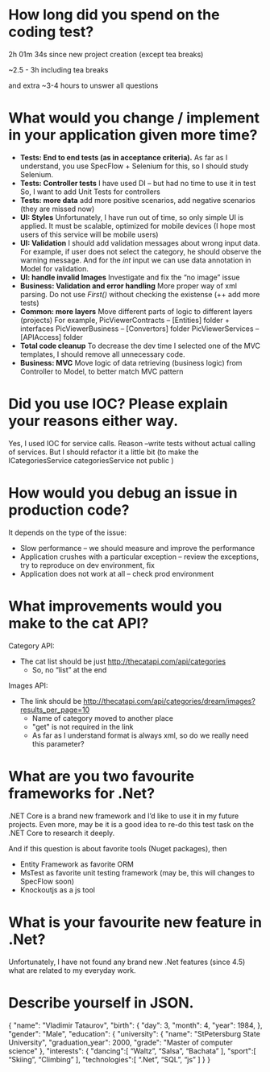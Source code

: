 ﻿# How long did you spend on the coding test?
2h 01m 34s since new project creation (except tea breaks)

~2.5 - 3h including tea breaks

and extra ~3-4 hours to unswer all questions

# What would you change / implement in your application given more time?
* __Tests: End to end tests (as in acceptance criteria).__
As far as I understand, you use SpecFlow + Selenium for this, so I should study Selenium.
* __Tests: Controller tests__
I have used DI – but had no time to use it in test
So, I want to add Unit Tests for controllers
* __Tests: more data__
add more positive scenarios, add negative scenarios (they are missed now)
* __UI: Styles__
Unfortunately, I have run out of time, so only simple UI is applied.
It must be scalable, optimized for mobile devices (I hope most users of this service will be mobile users)
* __UI: Validation__
I should add validation messages about wrong input data.
For example, if user does not select the category, he should observe the warning message.
And for the _int_ input we can use data annotation in Model for validation.
* __UI: handle invalid Images__
Investigate and fix the “no image” issue
* __Business: Validation and error handling__
More proper way of xml parsing.
Do not use _First()_ without checking the existense (++ add more tests)
* __Common: more layers__
Move different parts of logic to different layers (projects)
For example, 
PicViewerContracts – [Entities] folder + interfaces
PicViewerBusiness – [Convertors] folder
PicViewerServices – [APIAccess] folder
* __Total code cleanup__
To decrease the dev time I selected one of the MVC templates, I should remove all unnecessary code.
* __Business: MVC__
Move logic of data retrieving (business logic) from Controller to Model, to better match MVC pattern 

# Did you use IOC? Please explain your reasons either way.
Yes, I used IOC for service calls.
Reason –write tests without actual calling of services.
But I should refactor it a little bit (to make the ICategoriesService categoriesService not public )

# How would you debug an issue in production code?
It depends on the type of the issue:
* Slow performance – we should measure and improve the performance
* Application crushes with a particular exception – review the exceptions, try to reproduce on dev environment, fix
* Application does not work at all – check prod environment

# What improvements would you make to the cat API?
Category API:
* The cat list should be just http://thecatapi.com/api/categories
	* So, no “list” at the end

Images API:
* The link should be http://thecatapi.com/api/categories/dream/images?results_per_page=10
	* Name of category moved to another place
	* "get" is not required in the link
	* As far as I understand format is always xml, so do we really need this parameter?

# What are you two favourite frameworks for .Net?

.NET Core is a brand new framework and I’d like to use it in my future projects.
Even more, may be it is a good idea to re-do this test task on the .NET Core to research it deeply.

And if this question is about favorite tools (Nuget packages), then
* Entity Framework as favorite ORM
* MsTest as favorite unit testing framework (may be, this will changes to SpecFlow soon)
* Knockoutjs as a js tool 

# What is your favourite new feature in .Net?
Unfortunately, I have not found any brand new .Net features (since 4.5) what are related to my everyday work.


# Describe yourself in JSON.
{
  "name": "Vladimir Tataurov",
  "birth": {
	    "day": 3,
	    "month": 4,
      "year": 1984,
	  },
   "gender": "Male",
   "education": {
       "university": {
		"name": "StPetersburg State University",
		"graduation_year": 2000,
		"grade": "Master of computer science"
   },
   "interests": {
       "dancing":[
		“Waltz”,
		“Salsa”,
		“Bachata”
		],
       "sport":[
		“Skiing”,
		“Climbing”
		],
	     "technologies":[
		“.Net”,
		“SQL”,
		“js”
		]
   }
}

